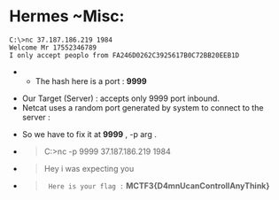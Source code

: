 # Hermes ~Misc:

```
C:\>nc 37.187.186.219 1984
Welcome Mr 17552346789
I only accept peoplo from FA246D0262C3925617B0C72BB20EEB1D
```

* - The hash here is a port : __9999__
- Our Target (Server) : accepts only 9999 port inbound.
- Netcat uses a random port generated by system to connect to the server :
 
 * So we have to fix it at __9999__ , -p arg .
 
- > C:\>nc -p 9999 37.187.186.219 1984
- > Hey i was expecting you 
- > ``` Here is your flag :``` __MCTF3{D4mnUcanControllAnyThink}__
